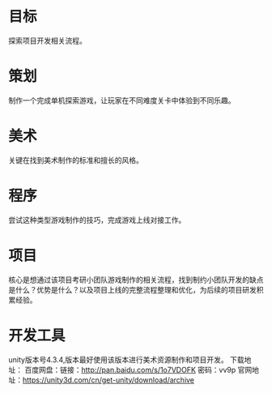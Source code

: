 # 目标
  探索项目开发相关流程。

# 策划
  制作一个完成单机探索游戏，让玩家在不同难度关卡中体验到不同乐趣。

# 美术
  关键在找到美术制作的标准和擅长的风格。

# 程序
  尝试这种类型游戏制作的技巧，完成游戏上线对接工作。

# 项目
  核心是想通过该项目考研小团队游戏制作的相关流程，找到制约小团队开发的缺点
  是什么？优势是什么？以及项目上线的完整流程整理和优化，为后续的项目研发积
  累经验。

# 开发工具
  unity版本号4.3.4,版本最好使用该版本进行美术资源制作和项目开发。
  下载地址：
  百度网盘：链接：http://pan.baidu.com/s/1o7VDOFK 密码：vv9p
  官网地址：https://unity3d.com/cn/get-unity/download/archive
